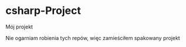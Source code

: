 # csharp-Project

Mój projekt

Nie ogarniam robienia tych repów, więc zamieściłem spakowany projekt


